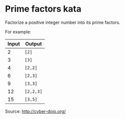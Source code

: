 # Prime factors kata

Factorize a positive integer number into its prime factors.

For example:

| **Input** | **Output** |
| --------- | ---------- |
| 2         | `[2]`      |
| 3         | `[3]`      |
| 4         | `[2,2]`    |
| 6         | `[2,3]`    |
| 9         | `[3,3]`    |
| 12        | `[2,2,3]`  |
| 15        | `[3,5]`    |

Source: <http://cyber-dojo.org/>
